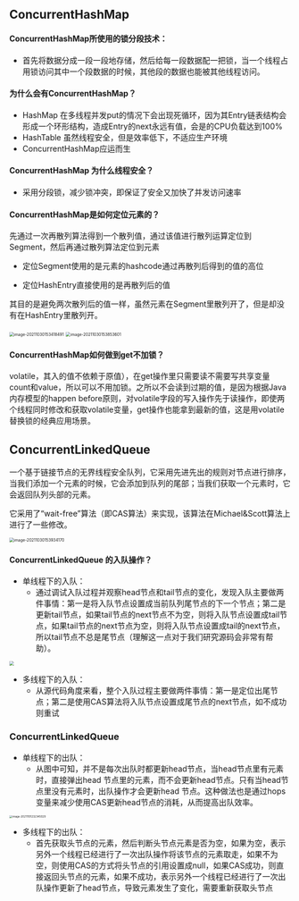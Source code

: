 ## ConcurrentHashMap

#### ConcurrentHashMap所使用的锁分段技术：

- 首先将数据分成一段一段地存储，然后给每一段数据配一把锁，当一个线程占用锁访问其中一个段数据的时候，其他段的数据也能被其他线程访问。

#### 为什么会有ConcurrentHashMap？

- HashMap 在多线程并发put的情况下会出现死循环，因为其Entry链表结构会形成一个环形结构，造成Entry的next永远有值，会是的CPU负载达到100%
- HashTable 虽然线程安全，但是效率低下，不适应生产环境
- ConcurrentHashMap应运而生

#### ConcurrentHashMap 为什么线程安全？

- 采用分段锁，减少锁冲突，即保证了安全又加快了并发访问速率

#### ConcurrentHashMap是如何定位元素的？

先通过一次再散列算法得到一个散列值，通过该值进行散列运算定位到Segment，然后再通过散列算法定位到元素

- 定位Segment使用的是元素的hashcode通过再散列后得到的值的高位

- 定位HashEntry直接使用的是再散列后的值

其目的是避免两次散列后的值一样，虽然元素在Segment里散列开了，但是却没有在HashEntry里散列开。

<img src="https://gitee.com/HappyBinbin/pcigo/raw/master/202110301534718.png" alt="image-20211030153418491" style="zoom: 50%;" />

<img src="https://gitee.com/HappyBinbin/pcigo/raw/master/202110301538782.png" alt="image-20211030153853601" style="zoom:50%;" />

#### ConcurrentHashMap如何做到get不加锁？

volatile，其入的值不依赖于原值），在get操作里只需要读不需要写共享变量count和value，所以可以不用加锁。之所以不会读到过期的值，是因为根据Java内存模型的happen before原则，对volatile字段的写入操作先于读操作，即使两个线程同时修改和获取volatile变量，get操作也能拿到最新的值，这是用volatile替换锁的经典应用场景。

## ConcurrentLinkedQueue

一个基于链接节点的无界线程安全队列，它采用先进先出的规则对节点进行排序，当我们添加一个元素的时候，它会添加到队列的尾部；当我们获取一个元素时，它会返回队列头部的元素。

它采用了“wait-free”算法（即CAS算法）来实现，该算法在Michael&Scott算法上进行了一些修改。

<img src="https://gitee.com/HappyBinbin/pcigo/raw/master/202110301539313.png" alt="image-20211030153934170" style="zoom:50%;" />

#### ConcurrentLinkedQueue 的入队操作？

- 单线程下的入队：
    - 通过调试入队过程并观察head节点和tail节点的变化，发现入队主要做两件事情：第一是将入队节点设置成当前队列尾节点的下一个节点；第二是更新tail节点，如果tail节点的next节点不为空，则将入队节点设置成tail节点，如果tail节点的next节点为空，则将入队节点设置成tail的next节点，所以tail节点不总是尾节点（理解这一点对于我们研究源码会非常有帮助）。

<img src="https://gitee.com/HappyBinbin/pcigo/raw/master/202110301539572.png" style="zoom:50%;" />

- 多线程下的入队：
    - 从源代码角度来看，整个入队过程主要做两件事情：第一是定位出尾节点；第二是使用CAS算法将入队节点设置成尾节点的next节点，如不成功则重试

### ConcurrentLinkedQueue

- 单线程下的出队：
    - 从图中可知，并不是每次出队时都更新head节点，当head节点里有元素时，直接弹出head 节点里的元素，而不会更新head节点。只有当head节点里没有元素时，出队操作才会更新head 节点。这种做法也是通过hops变量来减少使用CAS更新head节点的消耗，从而提高出队效率。

<img src="C:/Users/Administrator/AppData/Roaming/Typora/typora-user-images/image-20211101232345029.png" alt="image-20211101232345029" style="zoom: 33%;" />

- 多线程下的出队：
    - 首先获取头节点的元素，然后判断头节点元素是否为空，如果为空，表示另外一个线程已经进行了一次出队操作将该节点的元素取走，如果不为空，则使用CAS的方式将头节点的引用设置成null，如果CAS成功，则直接返回头节点的元素，如果不成功，表示另外一个线程已经进行了一次出队操作更新了head节点，导致元素发生了变化，需要重新获取头节点













































